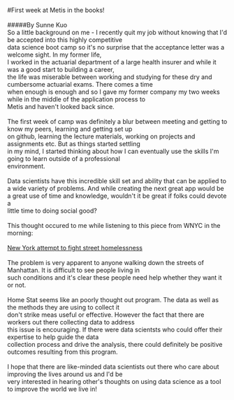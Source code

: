 #First week at Metis in the books!</br>
</br>
#####By Sunne Kuo
</br>
So a little background on me - I recently quit my job without knowing that I'd be accepted into this highly competitive</br>
data science boot camp so it's no surprise that the acceptance letter was a welcome sight.  In my former life,</br>
I worked in the actuarial department of a large health insurer and while it was a good start to building a career,</br>
the life was miserable between working and studying for these dry and cumbersome actuarial exams.  There comes a time</br> when enough is enough and so I gave my former company my two weeks while in the middle of the application process to</br> Metis and haven't looked back since.</br>
</br>
The first week of camp was definitely a blur between meeting and getting to know my peers, learning and getting set up</br>
on github, learning the lecture materials, working on projects and assignments etc.  But as things started settling</br>
in my mind, I started thinking about how I can eventually use the skills I'm going to learn outside of a professional</br>
environment.</br>
</br>
Data scientists have this incredible skill set and ability that can be applied to a wide variety of problems. And while creating the next great app would be a great use of time and knowledge, wouldn't it be great if folks could devote a</br> little time to doing social good?</br>
</br>
This thought occured to me while listening to this piece from WNYC in the morning:</br>
</br>
[New York attempt to fight street homelessness](http://www.wnyc.org/story/new-york-attempts-fight-street-homelessness/)</br>
</br>
The problem is very apparent to anyone walking down the streets of Manhattan.  It is difficult to see people living in</br> such conditions and it's clear these people need help whether they want it or not.</br>
</br>
Home Stat seems like an poorly thought out program. The data as well as the methods they are using to collect it</br> 
don't strike meas useful or effective.  However the fact that there are workers out there collecting data to address</br>
this issue is encouraging.  If there were data scientsts who could offer their expertise to help guide the data </br>
collection process and drive the analysis, there could definitely be positive outcomes resulting from this program.</br>
</br>
I hope that there are like-minded data scientists out there who care about improving the lives around us and I'd be</br>
very interested in hearing other's thoughts on using data science as a tool to improve the world we live in!
